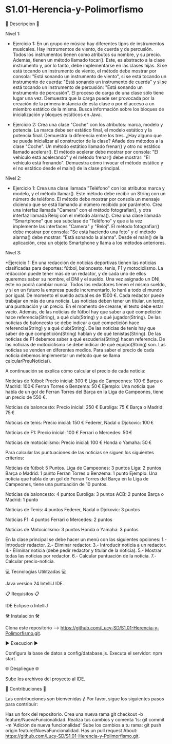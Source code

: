 # S1.01-Herencia-y-Polimorfismo


📄 Descripcion 📄 

Nivel 1:

* Ejercicio 1: En un grupo de música hay diferentes tipos de instrumentos musicales. Hay instrumentos de viento, de cuerda y de percusión.
Todos los instrumentos tienen como atributos su nombre, y su precio. Además, tienen un método llamado tocar(). Este, es abstracto a la clase instrumento y, por lo tanto, debe implementarse en las clases hijas. Si se está tocando un instrumento de viento, el método debe mostrar por consola: "Está sonando un instrumento de viento", si se está tocando un instrumento de cuerda: "Está sonando un instrumento de cuerda" y si se está tocando un instrumento de percusión: "Está sonando un instrumento de percusión".
El proceso de carga de una clase sólo tiene lugar una vez. Demuestra que la carga puede ser provocada por la creación de la primera instancia de esta clase o por el acceso a un miembro estático de la misma.
Busca información sobre los bloques de inicialización y bloques estáticos en Java.

* Ejercicio 2: Crea una clase "Coche" con los atributos: marca, modelo y potencia. La marca debe ser estático final, el modelo estático y la potencia final. Demuestra la diferencia entre los tres. ¿Hay alguno que se pueda inicializar al constructor de la clase?
Añade dos métodos a la clase "Coche". Un método estático llamado frenar() y otro no estático llamado acelerar(). El método acelerar debe mostrar por consola: "El vehículo está acelerando" y el método frenar() debe mostrar: "El vehículo está frenando".
Demuestra cómo invocar el método estático y el no estático desde el main() de la clase principal.

Nivel 2:

* Ejercicio 1: Crea una clase llamada "Teléfono" con los atributos marca y modelo, y el método llamar(). Este método debe recibir un String con un número de teléfono. El método debe mostrar por consola un mensaje diciendo que se está llamando al número recibido por parámetro.
Crea una interfaz llamada "Camera" con el método fotografiar(), y otra interfaz llamada Reloj con el método alarma().
Crea una clase llamada "Smartphone" que sea subclase de "Teléfono" y que a la vez implemente las interfaces "Camera" y "Reloj".
El método fotografiar() debe mostrar por consola: "Se está haciendo una foto" y el método alarma() debe mostrar: "Está sonando la alarma".
Desde el main() de la aplicación, crea un objeto Smartphone y llama a los métodos anteriores.

Nivel 3:

*Ejercicio 1: En una redacción de noticias deportivas tienen las noticias clasificadas para deportes: fútbol, baloncesto, tenis, F1 y motociclismo.
La redacción puede tener más de un redactor, y de cada uno de ellos queremos saber su nombre, el DNI y el sueldo. Una vez asignado un DNI, éste no podrá cambiar nunca. Todos los redactores tienen el mismo sueldo, y si en un futuro la empresa puede incrementarlo, lo hará a todo el mundo por igual. De momento el sueldo actual es de 1500 €.
Cada redactor puede trabajar en más de una noticia. Las noticias deben tener un titular, un texto, una puntuación y un precio. En el momento de crearse, el texto debe estar vacío.
Además, de las noticias de fútbol hay que saber a qué competición hace referencia(String), a qué club(String) y a qué jugador(String).
De las noticias de baloncesto se debe indicar a qué competición hace referencia(String) y a qué club(String).
De las noticias de tenis hay que saber de qué competición(String) hablan y de qué tenistas(String).
De las noticias de F1 debemos saber a qué escudería(String) hacen referencia.
De las noticias de motociclismo se debe indicar de qué equipo(String) son.
Las noticias se venden en diferentes medios. Para saber el precio de cada noticia debemos implementar un método que se llama calcularPreuNoticia().

A continuación se explica cómo calcular el precio de cada noticia:

Noticias de fútbol:
Precio inicial: 300 €
Liga de Campeones: 100 €
Barça o Madrid: 100 €
Ferran Torres o Benzema: 50 €
Ejemplo: Una noticia que habla de un gol de Ferran Torres del Barça en la Liga de Campeones, tiene un precio de 550 €.

Noticias de baloncesto:
Precio inicial: 250 €
Euroliga: 75 €
Barça o Madrid: 75 €

Noticias de tenis:
Precio inicial: 150 €
Federer, Nadal o Djokovic: 100 €

Noticias de F1:
Precio inicial: 100 €
Ferrari o Mercedes: 50 €

Noticias de motociclismo:
Precio inicial: 100 €
Honda o Yamaha: 50 €

Para calcular las puntuaciones de las noticias se siguen los siguientes criterios:

Noticias de fútbol:
5 Puntos.
Liga de Campeones: 3 puntos
Liga: 2 puntos
Barça o Madrid: 1 punto
Ferran Torres o Benzema: 1 punto
Ejemplo: Una noticia que habla de un gol de Ferran Torres del Barça en la Liga de Campeones, tiene una puntuación de 10 puntos.

Noticias de baloncesto:
4 puntos
Euroliga: 3 puntos
ACB: 2 puntos
Barça o Madrid: 1 punto

Noticias de Tenis:
4 puntos
Federer, Nadal o Djokovic: 3 puntos

Noticias F1:
4 puntos
Ferrari o Mercedes: 2 puntos

Noticias de Motociclismo:
3 puntos
Honda o Yamaha: 3 puntos

En la clase principal se debe hacer un menú con las siguientes opciones:
1.- Introducir redactor.
2.- Eliminar redactor.
3.- Introducir noticia a un redactor.
4.- Eliminar noticia (debe pedir redactor y titular de la noticia).
5.- Mostrar todas las noticias por redactor.
6.- Calcular puntuación de la noticia.
7.- Calcular precio-noticia.


💻 Tecnologías Utilitzadas 💻

Java version 24 IntelliJ IDE.

📋 Requisitos 📋

IDE Eclipse o IntelliJ

🛠️ Instalación 🛠️

Clona este repositorio --> https://github.com/Lucy-SD/S1.01-Herencia-y-Polimorfismo.git.

▶️ Execucion ▶️ 

Configura la base de datos a config/database.js.
Executa el servidor: npm start.

🌐 Despliegue 🌐

Sube los archivos del proyecto al IDE.

🤝 Contribuciones 🤝

Las contribuciones son bienvenidas ¡! Por favor, sigue los siguientes pasos para contribuir:

Has un fork del repositorio.
Crea una nueva rama git checkout -b feature/NuevaFuncionalidad.
Realiza tus cambios y comenta 'ls:   git commit -m 'Adición de nueva funcionalidad'
Sube los cambios a tu rama:   git push origin feature/NuevaFuncionalidad.
Has un pull request About: https://github.com/Lucy-SD/S1.01-Herencia-y-Polimorfismo.git.
